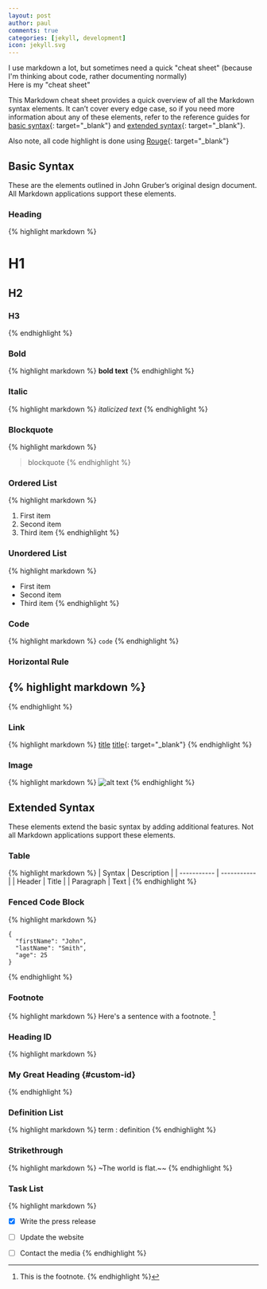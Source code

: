```yaml
---
layout: post
author: paul
comments: true
categories: [jekyll, development]
icon: jekyll.svg
---
```

I use markdown a lot, but sometimes need a quick "cheat sheet" (because I'm thinking about code, rather documenting normally)  
Here is my "cheat sheet"  


This Markdown cheat sheet provides a quick overview of all the Markdown syntax elements. It can’t cover every edge case, so if you need more information about any of these elements, refer to the reference guides for [basic syntax](https://www.markdownguide.org/basic-syntax){: target="_blank"} and [extended syntax](https://www.markdownguide.org/extended-syntax){: target="_blank"}.

Also note, all code highlight is done using [Rouge](http://rouge.jneen.net/){: target="_blank"}

## Basic Syntax

These are the elements outlined in John Gruber’s original design document. All Markdown applications support these elements.

### Heading

{% highlight markdown %}
# H1
## H2
### H3
{% endhighlight %}

### Bold

{% highlight markdown %}
**bold text**
{% endhighlight %}

### Italic

{% highlight markdown %}
*italicized text*
{% endhighlight %}

### Blockquote

{% highlight markdown %}
> blockquote
{% endhighlight %}

### Ordered List

{% highlight markdown %}
1. First item
2. Second item
3. Third item
{% endhighlight %}

### Unordered List

{% highlight markdown %}
- First item
- Second item
- Third item
{% endhighlight %}

### Code

{% highlight markdown %}
`code`
{% endhighlight %}

### Horizontal Rule

{% highlight markdown %}
---
{% endhighlight %}

### Link

{% highlight markdown %}
[title](https://www.example.com)
[title](https://www.example.com){: target="_blank"}
{% endhighlight %}

### Image

{% highlight markdown %}
![alt text](image.jpg)
{% endhighlight %}

## Extended Syntax

These elements extend the basic syntax by adding additional features. Not all Markdown applications support these elements.

### Table

{% highlight markdown %}
| Syntax | Description |
| ----------- | ----------- |
| Header | Title |
| Paragraph | Text |
{% endhighlight %}

### Fenced Code Block

{% highlight markdown %}
```
{
  "firstName": "John",
  "lastName": "Smith",
  "age": 25
}
```
{% endhighlight %}

### Footnote

{% highlight markdown %}
Here's a sentence with a footnote. [^1]

[^1]: This is the footnote.
{% endhighlight %}

### Heading ID

{% highlight markdown %}
### My Great Heading {#custom-id}
{% endhighlight %}

### Definition List

{% highlight markdown %}
term
: definition
{% endhighlight %}

### Strikethrough

{% highlight markdown %}
~The world is flat.~~
{% endhighlight %}

### Task List

{% highlight markdown %}
- [x] Write the press release
- [ ] Update the website
- [ ] Contact the media
{% endhighlight %}

